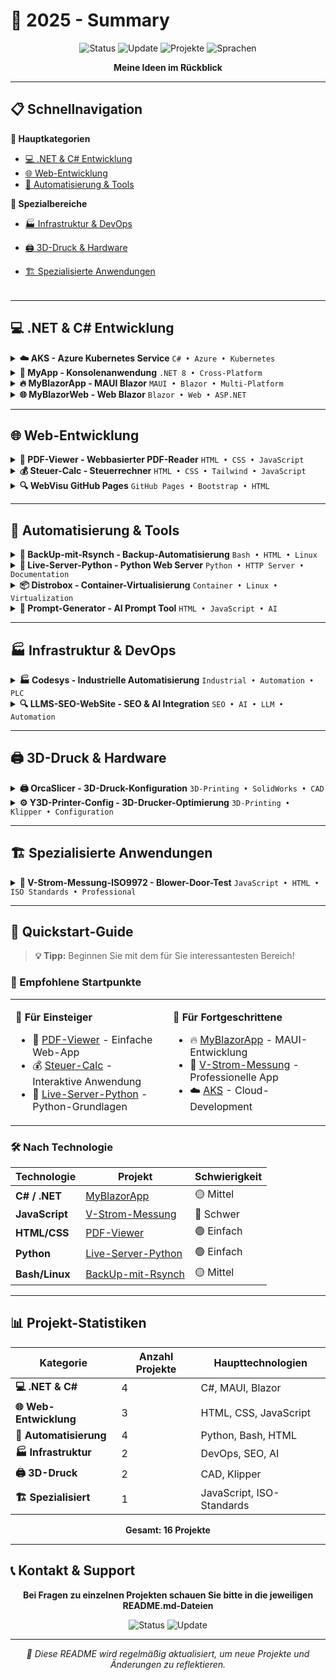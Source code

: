# 🚀 2025 - Summary

<div align="center">

![Status](https://img.shields.io/badge/Status-Aktiv%20in%20Entwicklung-brightgreen)
![Update](https://img.shields.io/badge/Letzte%20Aktualisierung-Juli%202025-blue)
![Projekte](https://img.shields.io/badge/Projekte-15+-orange)
![Sprachen](https://img.shields.io/badge/Sprachen-C%23%20|%20JavaScript%20|%20HTML%20|%20CSS%20|%20Python-red)

**Meine Ideen im Rückblick**

</div>

---

## 📋 Schnellnavigation

<table>
    <tr>


**🎯 Hauptkategorien**
- [💻 .NET & C# Entwicklung](#-net--c-entwicklung)
- [🌐 Web-Entwicklung](#-web-entwicklung)
- [🔧 Automatisierung & Tools](#-automatisierung--tools)


**🚀 Spezialbereiche**
- [🏭 Infrastruktur & DevOps](#-infrastruktur--devops)
- [🖨️ 3D-Druck & Hardware](#-3d-druck--hardware)
- [🏗️ Spezialisierte Anwendungen](#-spezialisierte-anwendungen)



    </tr>
</table>

---

## 💻 .NET & C# Entwicklung

<details>
<summary><b>☁️ AKS - Azure Kubernetes Service</b> <code>C# • Azure • Kubernetes</code></summary>

> **Professionelle Azure Kubernetes Service Konfiguration mit C# Implementierung**

| Ressource | Beschreibung | Link |
|-----------|-------------|------|
| 📄 **AKS.cs** | C# Implementierung | [→ Öffnen](https://github.com/ydh-embedded/AKS.git) |
| 📚 **Dokumentation** | Technische Dokumentation | [→ Öffnen](https://github.com/ydh-embedded/AKS.git) |
| 📊 **Excel Import** | Datenimport-Tools | [→ Öffnen](https://github.com/ydh-embedded/AKS.git) |
| 📖 **README** | Projektübersicht | [→ Öffnen](https://github.com/ydh-embedded/AKS.git) |

</details>

<details>
<summary><b>📱 MyApp - Konsolenanwendung</b> <code>.NET 8 • Cross-Platform</code></summary>

> **Cross-Platform Konsolenanwendung mit .NET 8 und Multi-Platform-Unterstützung**

| Ressource | Beschreibung | Link |
|-----------|-------------|------|
| 💻 **Program.cs** | Hauptprogramm | [→ Öffnen](https://github.com/ydh-embedded//App-C-Sharp/MyApp/Program.cs) |
| 📄 **Projekt** | Standard-Projektdatei | [→ Öffnen](https://github.com/ydh-embedded//App-C-Sharp/MyApp/MyApp.csproj) |
| 🌐 **Multi-Platform** | Cross-Platform-Konfiguration | [→ Öffnen](https://github.com/ydh-embedded//App-C-Sharp/MyApp/MyApp_MultiPlatform.csproj) |

</details>

<details>
<summary><b>🔥 MyBlazorApp - MAUI Blazor</b> <code>MAUI • Blazor • Multi-Platform</code></summary>

> **Moderne MAUI Blazor-Anwendung für Android, iOS, MacCatalyst, Windows und Tizen**

| Ressource | Beschreibung | Link |
|-----------|-------------|------|
| 📄 **Projekt** | Haupt-Projektdatei | [→ Öffnen](https://github.com/ydh-embedded//App-C-Sharp/MyBlazorApp/MyBlazorApp.csproj) |
| 📖 **README** | Projekt-Dokumentation | [→ Öffnen](https://github.com/ydh-embedded//App-C-Sharp/MyBlazorApp/Readme.md) |
| 🏗️ **Struktur** | Architektur-Dokumentation | [→ Öffnen](https://github.com/ydh-embedded//App-C-Sharp/MyBlazorApp/Readme-structure.md) |
| 📚 **PDF Guide** | Manjaro Linux Setup | [→ Öffnen](https://github.com/ydh-embedded//App-C-Sharp/PDF/_NET%20MAUI%20Entwicklung%20auf%20Manjaro%20Linux%20-%20Setup%20Guide.pdf) |

**🎯 Unterstützte Plattformen:**
```
✅ Android    ✅ iOS    ✅ MacCatalyst    ✅ Windows    ✅ Tizen
```

</details>

<details>
<summary><b>🌐 MyBlazorWeb - Web Blazor</b> <code>Blazor • Web • ASP.NET</code></summary>

> **Web-basierte Blazor-Anwendung mit strukturierter Dokumentation**

| Ressource | Beschreibung | Link |
|-----------|-------------|------|
| 📄 **Projekt** | Web-Projektdatei | [→ Öffnen](https://github.com/ydh-embedded//App-C-Sharp/MyBlazorWeb/MyBlazorWeb.csproj) |
| 📖 **README** | Projekt-Dokumentation | [→ Öffnen](https://github.com/ydh-embedded//App-C-Sharp/MyBlazorWeb/Readme.md) |
| 🏗️ **Struktur** | Architektur-Dokumentation | [→ Öffnen](https://github.com/ydh-embedded//App-C-Sharp/MyBlazorWeb/Readme-structure.md) |

</details>

---

## 🌐 Web-Entwicklung

<details>
<summary><b>📄 PDF-Viewer - Webbasierter PDF-Reader</b> <code>HTML • CSS • JavaScript</code></summary>

> **Moderner webbasierter PDF-Reader mit Editor-Funktionalität**

| Ressource | Beschreibung | Link |
|-----------|-------------|------|
| 🏠 **Haupt-App** | PDF-Viewer Anwendung | [→ Öffnen](https://github.com/ydh-embedded//PDF-Viewer/index.html) |
| ✏️ **Editor** | PDF-Editor Interface | [→ Öffnen](https://github.com/ydh-embedded//PDF-Viewer/edit.html) |
| 🔄 **Alternative** | Alternative Version | [→ Öffnen](https://github.com/ydh-embedded//PDF-Viewer/index_I.html) |
| 🎨 **Styling** | CSS-Stylesheets | [→ Öffnen](https://github.com/ydh-embedded//PDF-Viewer/style/styles-v4.css) |

</details>

<details>
<summary><b>💰 Steuer-Calc - Steuerrechner</b> <code>HTML • CSS • Tailwind • JavaScript</code></summary>

> **Professioneller Steuer- und Krankenversicherungsrechner mit moderner UI**

| Ressource | Beschreibung | Link |
|-----------|-------------|------|
| 🧮 **Rechner** | Aktuelle Anwendung | [→ Öffnen](https://github.com/ydh-embedded//steuer-calc/steuer_kv_rechner.html) |
| 📖 **README** | Projekt-Dokumentation | [→ Öffnen](https://github.com/ydh-embedded//steuer-calc/README.md) |
| 🎨 **Custom CSS** | Eigene Styles | [→ Öffnen](https://github.com/ydh-embedded//steuer-calc/styles/style.css) |
| 🎨 **Tailwind** | Tailwind CSS | [→ Öffnen](https://github.com/ydh-embedded//steuer-calc/styles/tailwind.css) |
| 📁 **Versionshistorie** | Archiv-Versionen | [→ Öffnen](https://github.com/ydh-embedded//steuer-calc/archiv/) |

**📊 Verfügbare Versionen:**
```
v2 → v3 → v4 → v5 → Aktuelle Version
```

</details>

<details>
<summary><b>🔍 WebVisu GitHub Pages</b> <code>GitHub Pages • Bootstrap • HTML</code></summary>

> **Professionelle GitHub Pages Website mit Bootstrap-Framework**

| Ressource | Beschreibung | Link |
|-----------|-------------|------|
| 🏠 **Website** | Haupt-Website | [→ Öffnen](https://github.com/ydh-embedded//webvisu.github.io/index.html) |
| 🎨 **Bootstrap** | CSS-Framework | [→ Öffnen](https://github.com/ydh-embedded//webvisu.github.io/css/) |
| 📖 **README** | Projekt-Dokumentation | [→ Öffnen](https://github.com/ydh-embedded//webvisu.github.io/README.md) |

</details>

---

## 🔧 Automatisierung & Tools

<details>
<summary><b>💾 BackUp-mit-Rsynch - Backup-Automatisierung</b> <code>Bash • HTML • Linux</code></summary>

> **Automatisierte Backup-Lösung mit Rsync und Web-Interface**

| Ressource | Beschreibung | Link |
|-----------|-------------|------|
| 📚 **Dokumentation** | Technische Dokumentation | [→ Öffnen](https://github.com/ydh-embedded//BackUp-mit-Rsynch/doc.md) |
| 🌐 **Web-Interface** | Browser-basierte Oberfläche | [→ Öffnen](https://github.com/ydh-embedded//BackUp-mit-Rsynch/index.html) |
| 💿 **Externe HDD** | Festplatten-Konfiguration | [→ Öffnen](https://github.com/ydh-embedded//BackUp-mit-Rsynch/externe%20Festplatte/) |
| ⚙️ **System-Config** | Laufendes System | [→ Öffnen](https://github.com/ydh-embedded//BackUp-mit-Rsynch/laufendes%20System/) |

**🔧 Konfigurationsdateien:**
- `fstab.config` - Systemkonfiguration
- `fstab.md` - Dokumentation
- `terminal-history.md` - Befehlshistorie

</details>

<details>
<summary><b>🐍 Live-Server-Python - Python Web Server</b> <code>Python • HTTP Server • Documentation</code></summary>

> **Python-basierter Live-Server mit umfassender Dokumentation**

| Ressource | Beschreibung | Link |
|-----------|-------------|------|
| 📖 **README** | Projekt-Dokumentation | [→ Öffnen](https://github.com/ydh-embedded//Live-Server-python/Readme.md) |
| 📚 **PDF-Guide** | Detaillierte Anleitung | [→ Öffnen](https://github.com/ydh-embedded//Live-Server-python/PDF/Python%20Live%20Server%20Anleitung.pdf) |
| 🔄 **Version 1** | Erste Implementation | [→ Öffnen](https://github.com/ydh-embedded//Live-Server-python/v1/) |

</details>

<details>
<summary><b>📦 Distrobox - Container-Virtualisierung</b> <code>Container • Linux • Virtualization</code></summary>

> **Container-Virtualisierung mit Distrobox für isolierte Entwicklungsumgebungen**

| Ressource | Beschreibung | Link |
|-----------|-------------|------|
| 📖 **README** | Projekt-Dokumentation | [→ Öffnen](https://github.com/ydh-embedded//distrobox/README.md) |
| 🎨 **Styling** | CSS-Datei | [→ Öffnen](https://github.com/ydh-embedded//distrobox/style.css) |
| 🖼️ **Screenshots** | Projekt-Bilder | [→ Öffnen](https://github.com/ydh-embedded//distrobox/screen/ships.webp) |

</details>

<details>
<summary><b>🤖 Prompt-Generator - AI Prompt Tool</b> <code>HTML • JavaScript • AI</code></summary>

> **AI-Prompt-Generator für Coding-Projekte mit benutzerfreundlicher Oberfläche**

| Ressource | Beschreibung | Link |
|-----------|-------------|------|
| 🔧 **Generator** | Prompt-Generator Tool | [→ Öffnen](https://github.com/ydh-embedded//Prombt-Generator/coding_prompt_generator.html) |

</details>

---

## 🏭 Infrastruktur & DevOps

<details>
<summary><b>🏭 Codesys - Industrielle Automatisierung</b> <code>Industrial • Automation • PLC</code></summary>

> **Industrielle Automatisierungslösung mit Codesys für SPS-Programmierung**

| Ressource | Beschreibung | Link |
|-----------|-------------|------|
| 📖 **README** | Projekt-Dokumentation | [→ Öffnen](https://github.com/ydh-embedded//codesys/README.md) |
| 📜 **Lizenz** | Lizenzinformationen | [→ Öffnen](https://github.com/ydh-embedded//codesys/LICENSE) |

</details>

<details>
<summary><b>🔍 LLMS-SEO-WebSite - SEO & AI Integration</b> <code>SEO • AI • LLM • Automation</code></summary>

> **SEO-Optimierung mit AI-Integration und Automatisierungs-Projekten**

| Ressource | Beschreibung | Link |
|-----------|-------------|------|
| 📄 **LLMS Config** | KI-Konfiguration | [→ Öffnen](https://github.com/ydh-embedded//LLMS-SEO-WebSite/llms.txt) |
| 🤖 **Automatisierung** | Automatisierungs-Projekte | [→ Öffnen](https://github.com/ydh-embedded//LLMS-SEO-WebSite/llms_txt_automation_projects.md) |
| 📖 **README** | Projekt-Dokumentation | [→ Öffnen](https://github.com/ydh-embedded//LLMS-SEO-WebSite/README.md) |

</details>

---

## 🖨️ 3D-Druck & Hardware

<details>
<summary><b>🖨️ OrcaSlicer - 3D-Druck-Konfiguration</b> <code>3D-Printing • SolidWorks • CAD</code></summary>

> **Professionelle 3D-Druck-Konfiguration mit SolidWorks-Modellen**

| Ressource | Beschreibung | Link |
|-----------|-------------|------|
| 📖 **README** | Projekt-Dokumentation | [→ Öffnen](https://github.com/ydh-embedded//OrcaSlicer/README.md) |
| 🖼️ **Screenshots** | Projekt-Bilder | [→ Öffnen](https://github.com/ydh-embedded//OrcaSlicer/screen/) |
| 🔧 **3D-Modelle** | SolidWorks-Dateien | [→ Öffnen](https://github.com/ydh-embedded//OrcaSlicer/solidworks%20-3ds/solidworks/) |

**🎯 Projekt-Beispiele:**
- 🚪 Kühlraumtür-Scharnier
- 🔧 Kühltheken-Griff

</details>

<details>
<summary><b>⚙️ Y3D-Printer-Config - 3D-Drucker-Optimierung</b> <code>3D-Printing • Klipper • Configuration</code></summary>

> **Professionelle 3D-Drucker-Konfiguration mit Sicherheits-Optimierungen**

| Ressource | Beschreibung | Link |
|-----------|-------------|------|
| ⚙️ **Aktuelle Config** | v3-print.cfg | [→ Öffnen](https://github.com/ydh-embedded//y3d-Printer-config-Optimierung/v3-print.cfg) |
| 🛡️ **Sicherheit** | Sicherheits-Dokumentation | [→ Öffnen](https://github.com/ydh-embedded//y3d-Printer-config-Optimierung/v3-doc-safety.md) |
| 📚 **Dokumentation** | Technische Dokumentation | [→ Öffnen](https://github.com/ydh-embedded//y3d-Printer-config-Optimierung/v3-print.md) |
| 💾 **Backup** | Backup-Konfiguration | [→ Öffnen](https://github.com/ydh-embedded//y3d-Printer-config-Optimierung/BackUp-Print.cfg) |

**📈 Versions-Historie:**
```
v1 → v2 → v3 (Aktuelle Version mit Sicherheits-Features)
```

</details>

---

## 🏗️ Spezialisierte Anwendungen

<details>
<summary><b>🏢 V-Strom-Messung-ISO9972 - Blower-Door-Test</b> <code>JavaScript • HTML • ISO Standards • Professional</code></summary>

> **🎯 Professionelle Blower-Door-Test-Anwendung nach ISO 9972 Standard**
> 
> Eine umfassende Web-Anwendung für Luftdichtheitsmessungen mit modernem JavaScript-Framework

### 📋 Haupt-Anwendung
| Ressource | Beschreibung | Link |
|-----------|-------------|------|
| 🏠 **Haupt-App** | Blower-Door-Messung | [→ Öffnen](https://github.com/ydh-embedded/V-Strom-Messung-ISO9972-html.git/index.html) |
| 📖 **README** | Projekt-Dokumentation | [→ Öffnen](https://github.com/ydh-embedded/V-Strom-Messung-ISO9972-html.git/Readme.md) |
| 🎨 **Styling** | CSS-Stylesheets | [→ Öffnen](https://github.com/ydh-embedded/V-Strom-Messung-ISO9972-html/blob/main/styles/style.css) |

### ⚙️ JavaScript-Module
| Modul | Funktionalität | Link |
|-------|---------------|------|
| 📱 **app.js** | Hauptlogik der Anwendung | [→ Öffnen](https://github.com/ydh-embedded//V-Strom-Messung-ISO9972-html/js/app.js) |
| 📊 **chart.js** | Diagramm-Funktionalität | [→ Öffnen](https://github.com/ydh-embedded//V-Strom-Messung-ISO9972-html/js/chart.js) |
| 📏 **measurement.js** | Messdaten-Verarbeitung | [→ Öffnen](https://github.com/ydh-embedded//V-Strom-Messung-ISO9972-html/js/measurement.js) |
| 📋 **protocol.js** | Protokoll-Generierung | [→ Öffnen](https://github.com/ydh-embedded//V-Strom-Messung-ISO9972-html/js/protocol.js) |
| 🌤️ **weather.js** | Wetter-Integration | [→ Öffnen](https://github.com/ydh-embedded//V-Strom-Messung-ISO9972-html/js/weather.js) |
| 📤 **export.js** | Daten-Export | [→ Öffnen](https://github.com/ydh-embedded//V-Strom-Messung-ISO9972-html/js/export.js) |
| ⌨️ **keyboard-navigation.js** | Tastatur-Navigation | [→ Öffnen](https://github.com/ydh-embedded//V-Strom-Messung-ISO9972-html/js/keyboard-navigation.js) |

### 📋 Protokoll-System
| Ressource | Beschreibung | Link |
|-----------|-------------|------|
| 📋 **Protokoll-Seite** | Protokoll-Interface | [→ Öffnen](https://github.com/ydh-embedded//V-Strom-Messung-ISO9972-html/sites/protocol.html) |
| 🖨️ **Print CSS** | Druck-Stylesheet | [→ Öffnen](https://github.com/ydh-embedded//V-Strom-Messung-ISO9972-html/sites/protocol_style/print.css) |
| 🎨 **Scope Style** | Bereichs-Styling | [→ Öffnen](https://github.com/ydh-embedded//V-Strom-Messung-ISO9972-html/sites/protocol_style/scope_style.css) |
| 🖼️ **Header-Bilder** | Grafische Elemente | [→ Öffnen](https://github.com/ydh-embedded//V-Strom-Messung-ISO9972-html/sites/pictures/Header_background.png) |

### 🔧 Entwicklung & Archiv
| Bereich | Beschreibung | Link |
|---------|-------------|------|
| 📁 **Archiv** | Entwicklungsversionen | [→ Öffnen](https://github.com/ydh-embedded//V-Strom-Messung-ISO9972-html/archiv/) |
| 🔍 **Diagnose** | Debug-Tools | [→ Öffnen](https://github.com/ydh-embedded//V-Strom-Messung-ISO9972-html/js/diagnose.html) |

**🎯 Hauptfunktionen:**
- ✅ ISO 9972 konforme Messungen
- ✅ Automatische Protokoll-Generierung
- ✅ Echtzeit-Diagramme
- ✅ Wetter-Integration
- ✅ Tastatur-Navigation
- ✅ PDF-Export-Funktionalität

</details>

---

## 🚀 Quickstart-Guide

> **💡 Tipp:** Beginnen Sie mit dem für Sie interessantesten Bereich!

### 🎯 Empfohlene Startpunkte

<table>
<tr>
<td width="50%">

**🔰 Für Einsteiger**
- 📄 [PDF-Viewer](./PDF-Viewer/) - Einfache Web-App
- 💰 [Steuer-Calc](./steuer-calc/) - Interaktive Anwendung
- 🐍 [Live-Server-Python](./Live-Server-python/) - Python-Grundlagen

</td>
<td width="50%">

**🚀 Für Fortgeschrittene**
- 🔥 [MyBlazorApp](./App-C-Sharp/MyBlazorApp/) - MAUI-Entwicklung
- 🏢 [V-Strom-Messung](./V-Strom-Messung-ISO9972-html/) - Professionelle App
- ☁️ [AKS](./AKS/) - Cloud-Development

</td>
</tr>
</table>

### 🛠️ Nach Technologie

| Technologie | Projekt | Schwierigkeit |
|-------------|---------|---------------|
| **C# / .NET** | [MyBlazorApp](./App-C-Sharp/MyBlazorApp/) | 🟡 Mittel |
| **JavaScript** | [V-Strom-Messung](./V-Strom-Messung-ISO9972-html/) | 🔴 Schwer |
| **HTML/CSS** | [PDF-Viewer](./PDF-Viewer/) | 🟢 Einfach |
| **Python** | [Live-Server-Python](./Live-Server-python/) | 🟢 Einfach |
| **Bash/Linux** | [BackUp-mit-Rsynch](./BackUp-mit-Rsynch/) | 🟡 Mittel |

---

## 📊 Projekt-Statistiken

<div align="center">

| Kategorie | Anzahl Projekte | Haupttechnologien |
|-----------|-----------------|------------------|
| **💻 .NET & C#** | 4 | C#, MAUI, Blazor |
| **🌐 Web-Entwicklung** | 3 | HTML, CSS, JavaScript |
| **🔧 Automatisierung** | 4 | Python, Bash, HTML |
| **🏭 Infrastruktur** | 2 | DevOps, SEO, AI |
| **🖨️ 3D-Druck** | 2 | CAD, Klipper |
| **🏗️ Spezialisiert** | 1 | JavaScript, ISO-Standards |

**Gesamt: 16 Projekte**

</div>

---

## 📞 Kontakt & Support

<div align="center">

**Bei Fragen zu einzelnen Projekten schauen Sie bitte in die jeweiligen README.md-Dateien**

![Status](https://img.shields.io/badge/Status-🟢%20Aktiv%20in%20Entwicklung-brightgreen)
![Update](https://img.shields.io/badge/Letzte%20Aktualisierung-📅%20Juli%202025-blue)

---

*📝 Diese README wird regelmäßig aktualisiert, um neue Projekte und Änderungen zu reflektieren.*

</div>